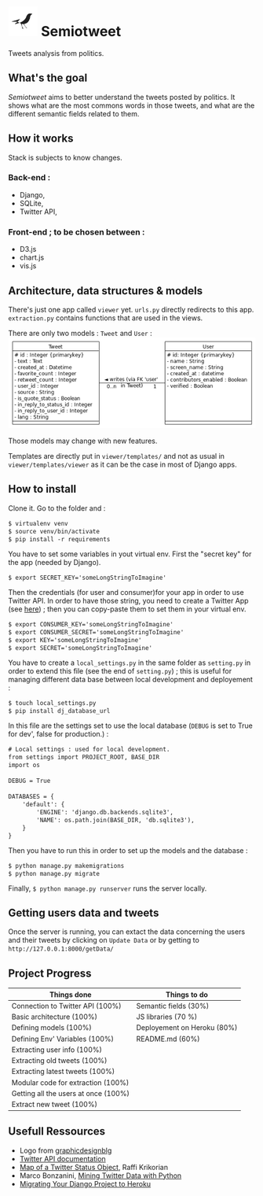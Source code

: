 # <img src="viewer/static/images/semiotweet.jpg" width="60" height="60" alt = "Logo"/> Semiotweet
Tweets analysis from politics.

## What's the goal

_Semiotweet_ aims to better understand the tweets posted by politics.
It shows what are the most commons words in those tweets, and what are the different semantic fields related to them.


## How it works
Stack is subjects to know changes.

### Back-end :
 - Django,
 - SQLite,
 - Twitter API,

### Front-end ; to be chosen between :
 - D3.js
 - chart.js
 - vis.js

## Architecture, data structures & models

There's just one app called `viewer` yet. `urls.py` directly redirects to this app.
`extraction.py` contains functions that are used in the views.

There are only two models : `Tweet` and `User` :
![DataBase](UML.png)

Those models may change with new features.

Templates are directly put in `viewer/templates/` and not as usual in `viewer/templates/viewer` as it can be the case in most of Django apps.

## How to install

Clone it. Go to the folder and :
```
$ virtualenv venv
$ source venv/bin/activate
$ pip install -r requirements
```

You have to set some variables in yout virtual env.
First the "secret key" for the app (needed by Django).
```
$ export SECRET_KEY='someLongStringToImagine'
```
Then the credentials (for user and consumer)for your app in order to use Twitter API.
In order to have those string, you need to create a Twitter App (see [here](https://apps.twitter.com/app/13440041/show)) ; then you can copy-paste them to set them in your virtual env.
```
$ export CONSUMER_KEY='someLongStringToImagine'
$ export CONSUMER_SECRET='someLongStringToImagine'
$ export KEY='someLongStringToImagine'
$ export SECRET='someLongStringToImagine'
```
You have to create a `local_settings.py` in the same folder as `setting.py` in order to extend this file (see the end of `setting.py`) ; this is useful for managing different
data base between local development and deployement :
```
$ touch local_settings.py
$ pip install dj_database_url
```
In this file are the settings set to use the local database (`DEBUG` is set to True for dev', false for production.) :

```
# Local settings : used for local development.
from settings import PROJECT_ROOT, BASE_DIR
import os

DEBUG = True

DATABASES = {
    'default': {
        'ENGINE': 'django.db.backends.sqlite3',
        'NAME': os.path.join(BASE_DIR, 'db.sqlite3'),
    }
}

```
Then you have to run this in order to set up the models and the database :
```
$ python manage.py makemigrations
$ python manage.py migrate
```
Finally, `$ python manage.py runserver` runs the server locally.

## Getting users data and tweets

Once the server is running, you can extact the data concerning the users and their tweets by clicking on `Update Data` or by getting to `http://127.0.0.1:8000/getData/`

## Project Progress

| Things done                                                         | Things to do                  |
| -------------                                                       | -------------                 |
| Connection to Twitter API (100%)                                    | Semantic fields (30%)         |
| Basic architecture (100%)                                           | JS libraries (70 %)           |
| Defining models (100%)                                              | Deployement on Heroku (80%)   |
| Defining Env' Variables (100%)                                      | README.md (60%)               |
| Extracting user info (100%)                                         ||
| Extracting old tweets (100%)                                        ||
| Extracting latest tweets (100%)                                     ||
| Modular code for extraction (100%)                                  ||
| Getting all the users at once (100%)                                ||
| Extract new tweet (100%)                                            || |


## Usefull Ressources

  - Logo from [graphicdesignblg](https://www.instagram.com/graphicdesignblg/ "graphicdesignblg on Instagram")
  - [Twitter API documentation](https://dev.twitter.com/ "Twitter API documentation")
  - [Map of a Twitter Status Object](http://www.slaw.ca/wp-content/uploads/2011/11/map-of-a-tweet-copy.pdf "Map of a Twitter Status"), Raffi Krikorian
  - Marco Bonzanini, [Mining Twitter Data with Python](https://marcobonzanini.com/2015/03/02/mining-twitter-data-with-python-part-1/ "Mining Twitter Data with Python")
  - [Migrating Your Django Project to Heroku](https://realpython.com/blog/python/migrating-your-django-project-to-heroku/ "Migrating Your Django Project to Heroku")
